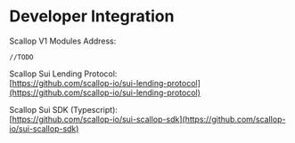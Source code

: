 # Developer Integration

Scallop V1 Modules Address:&#x20;

`//TODO`

Scallop Sui Lending Protocol:\
[https://github.com/scallop-io/sui-lending-protocol](https://github.com/scallop-io/sui-lending-protocol)

Scallop Sui SDK (Typescript):\
[https://github.com/scallop-io/sui-scallop-sdk](https://github.com/scallop-io/sui-scallop-sdk)
